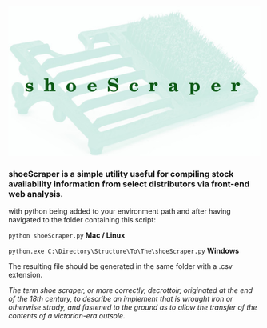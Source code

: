 ![shoeScraper](https://github.com/timnetworks/shoeScraper/blob/master/scraper.jpg)


### shoeScraper is a simple utility useful for compiling stock availability information from select distributors via front-end web analysis.

with python being added to your environment path and after having navigated to the folder containing this script:

`python shoeScraper.py` **Mac / Linux**

`python.exe C:\Directory\Structure\To\The\shoeScraper.py` **Windows**

The resulting file should be generated in the same folder with a .csv extension.

_The term shoe scraper, or more correctly, decrottoir, originated at the end of the 18th century, to describe an implement that is wrought iron or otherwise strudy, and fastened to the ground as to allow the transfer of the contents of a victorian-era outsole._
